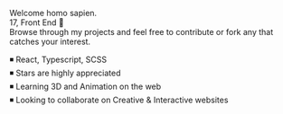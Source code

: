 Welcome homo sapien.  
17, Front End 🔺  
Browse through my projects and feel free to contribute or fork any that catches your interest.  
  
 ◾ React, Typescript, SCSS  
 ◾ Stars are highly appreciated  
 ◾ Learning 3D and Animation on the web  
 ◾ Looking to collaborate on Creative & Interactive websites  
